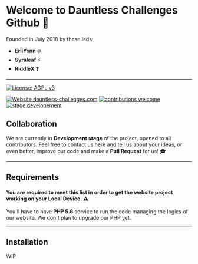 # Welcome to **Dauntless Challenges Github** :star2:

Founded in July 2018 by these lads:
- **EriiYenn** :snowflake:
- **Syraleaf** :zap:
- **RiddleX** :question:

-----

[![License: AGPL v3](https://img.shields.io/badge/License-AGPL%20v3-blue.svg)](https://github.com/Dauntless-Challenges/challenges-web/blob/master/LICENSE.md) 

[![Website dauntless-challenges.com](https://img.shields.io/website-up-down-green-red/https/dauntless-challenges.com.svg)](https://dauntless-challenges.com) [![contributions welcome](https://img.shields.io/badge/contributions-welcome-%233399ff.svg)](https://github.com/Dauntless-Challenges/challenges-web/issues) [![stage developement](https://img.shields.io/badge/stage-development-%239933ff.svg)](https://github.com/Dauntless-Challenges/challenges-web/commits/master)



## Collaboration

We are currently in **Development stage** of the project, opened to all contributors. Feel free to contact us here and tell us about your ideas, or even better, improve our code and make a **Pull Request** for us! :mortar_board:

-----

## Requirements

#### You are required to meet this list in order to get the website project working on your Local Device. :warning:

You'll have to have **PHP 5.6** service to run the code managing the logics of our website. We don't plan to upgrade our PHP yet.

-----

## Installation

WIP
